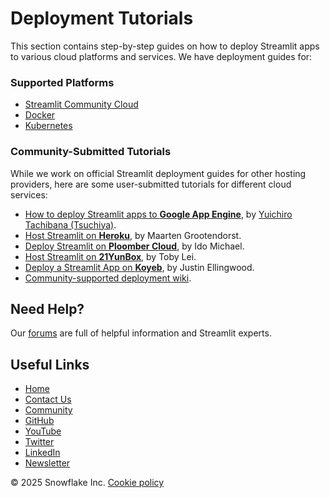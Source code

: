 # Deployment Tutorials
This section contains step-by-step guides on how to deploy Streamlit apps to various cloud platforms and services. We have deployment guides for:

### Supported Platforms
* [Streamlit Community Cloud](/deploy/streamlit-community-cloud/get-started)
* [Docker](/deploy/tutorials/docker)
* [Kubernetes](/deploy/tutorials/kubernetes)

### Community-Submitted Tutorials
While we work on official Streamlit deployment guides for other hosting providers, here are some user-submitted tutorials for different cloud services:
* [How to deploy Streamlit apps to **Google App Engine**](https://dev.to/whitphx/how-to-deploy-streamlit-apps-to-google-app-engine-407o), by [Yuichiro Tachibana (Tsuchiya)](https://discuss.streamlit.io/u/whitphx/summary).
* [Host Streamlit on **Heroku**](https://towardsdatascience.com/quickly-build-and-deploy-an-application-with-streamlit-988ca08c7e83), by Maarten Grootendorst.
* [Deploy Streamlit on **Ploomber Cloud**](https://docs.cloud.ploomber.io/en/latest/apps/streamlit.html), by Ido Michael.
* [Host Streamlit on **21YunBox**](https://www.21yunbox.com/docs/#/deploy-streamlit), by Toby Lei.
* [Deploy a Streamlit App on **Koyeb**](https://www.koyeb.com/docs/deploy/streamlit), by Justin Ellingwood.
* [Community-supported deployment wiki](https://discuss.streamlit.io/t/streamlit-deployment-guide-wiki/5099).

## Need Help?
Our [forums](https://discuss.streamlit.io) are full of helpful information and Streamlit experts.

## Useful Links
* [Home](/)
* [Contact Us](mailto:hello@streamlit.io?subject=Contact%20from%20documentation%20)
* [Community](https://discuss.streamlit.io)
* [GitHub](https://github.com/streamlit)
* [YouTube](https://www.youtube.com/channel/UC3LD42rjj-Owtxsa6PwGU5Q)
* [Twitter](https://twitter.com/streamlit)
* [LinkedIn](https://www.linkedin.com/company/streamlit)
* [Newsletter](https://info.snowflake.com/streamlit-newsletter-sign-up.html)

&copy; 2025 Snowflake Inc. [Cookie policy](/)